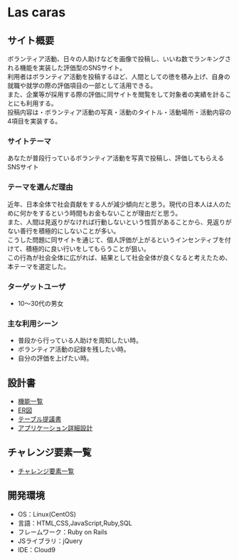 # Las caras

## サイト概要
ボランティア活動、日々の人助けなどを画像で投稿し、いいね数でランキングされる機能を実装した評価型のSNSサイト。<br>
利用者はボランティア活動を投稿するほど、人間としての徳を積み上げ、自身の就職や就学の際の評価項目の一部として活用できる。<br>
また、企業等が採用する際の評価に同サイトを閲覧をして対象者の実績を計ることにも利用する。<br>
投稿内容は・ボランティア活動の写真・活動のタイトル・活動場所・活動内容の4項目を実装する。


### サイトテーマ
あなたが普段行っているボランティア活動を写真で投稿し、評価してもらえるSNSサイト


### テーマを選んだ理由
近年、日本全体で社会貢献をする人が減少傾向だと思う。現代の日本人は人のために何かをするという時間もお金もないことが理由だと思う。<br>
また、人間は見返りがなければ行動しないという性質があることから、見返りがない善行を積極的にしないことが多い。<br>
こうした問題に同サイトを通じて、個人評価が上がるというインセンティブを付けて、積極的に良い行いをしてもらうことが狙い。<br>
この行為が社会全体に広がれば、結果として社会全体が良くなると考えたため、本テーマを選定した。<br>



### ターゲットユーザ
- 10～30代の男女

### 主な利用シーン
- 普段から行っている人助けを周知したい時。<br>
- ボランティア活動の記録を残したい時。<br>
- 自分の評価を上げたい時。<br>


## 設計書
- [機能一覧](https://docs.google.com/spreadsheets/d/143FKEOayKwbgFH4eo-QM1MxnqwlFaJ8s6Aygbo_jb9s/edit?usp=sharing)
- [ER図](https://drive.google.com/file/d/1b_XnAFjZHtk8zzkqKJw0STK_aI9nOmQ_/view?usp=sharing)
- [テーブル提議書](https://docs.google.com/spreadsheets/d/1sTarjJ-hYvG0PuI95t2Er846XAaDdg3SxG2B04SQ4lM/edit?usp=sharing)
- [アプリケーション詳細設計](https://docs.google.com/spreadsheets/d/1EjtN_5u7oa620N1IUwcPljBqSL8628d7EJhcuMSO3S8/edit?usp=sharing)

## チャレンジ要素一覧
- [チャレンジ要素一覧](https://docs.google.com/spreadsheets/d/1LqZ4NpbXIp-19QHiEymqfhoHZ8IcXyYLEql4MtsnxYk/edit?usp=sharing)

## 開発環境
- OS：Linux(CentOS)
- 言語：HTML,CSS,JavaScript,Ruby,SQL
- フレームワーク：Ruby on Rails
- JSライブラリ：jQuery
- IDE：Cloud9
